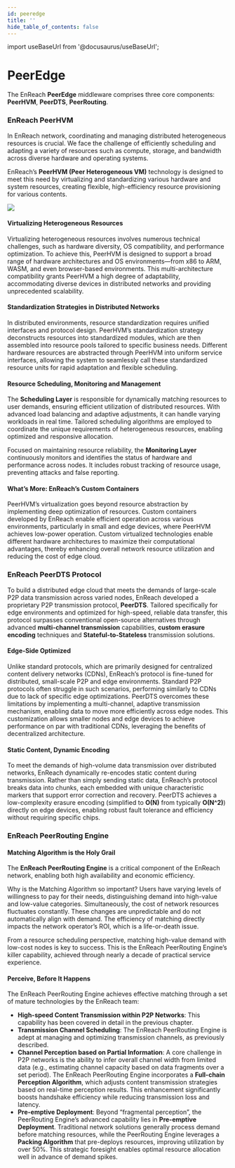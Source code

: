 ```yaml
---
id: peeredge
title: ''
hide_table_of_contents: false
---
```

import useBaseUrl from '@docusaurus/useBaseUrl';

# PeerEdge

The EnReach **PeerEdge** middleware comprises three core components: **PeerHVM**, **PeerDTS**, **PeerRouting**.

### EnReach PeerHVM

In EnReach network, coordinating and managing distributed heterogeneous resources is crucial. We face the challenge of efficiently scheduling and adapting a variety of resources such as compute, storage, and bandwidth across diverse hardware and operating systems.&#x20;

EnReach’s **PeerHVM (Peer Heterogeneous VM)** technology is designed to meet this need by virtualizing and standardizing various hardware and system resources, creating flexible, high-efficiency resource provisioning for various contents.

<div style={{textAlign: 'center'}}>
  <img src={useBaseUrl('/img/technology/hvm.png')} style={{maxWidth: '800'}} />
</div>

#### **Virtualizing Heterogeneous Resources**

Virtualizing heterogeneous resources involves numerous technical challenges, such as hardware diversity, OS compatibility, and performance optimization. To achieve this, PeerHVM is designed to support a broad range of hardware architectures and OS environments—from x86 to ARM, WASM, and even browser-based environments. This multi-architecture compatibility grants PeerHVM a high degree of adaptability, accommodating diverse devices in distributed networks and providing unprecedented scalability.

#### **Standardization Strategies in Distributed Networks**

In distributed environments, resource standardization requires unified interfaces and protocol design. PeerHVM’s standardization strategy deconstructs resources into standardized modules, which are then assembled into resource pools tailored to specific business needs. Different hardware resources are abstracted through PeerHVM into uniform service interfaces, allowing the system to seamlessly call these standardized resource units for rapid adaptation and flexible scheduling.

#### **Resource Scheduling, Monitoring and Management**

The **Scheduling Layer** is responsible for dynamically matching resources to user demands, ensuring efficient utilization of distributed resources. With advanced load balancing and adaptive adjustments, it can handle varying workloads in real time. Tailored scheduling algorithms are employed to coordinate the unique requirements of heterogeneous resources, enabling optimized and responsive allocation.

Focused on maintaining resource reliability, the **Monitoring Layer** continuously monitors and identifies the status of hardware and performance across nodes. It includes robust tracking of resource usage, preventing attacks and false reporting.

#### **What’s More: EnReach’s Custom Containers**

PeerHVM’s virtualization goes beyond resource abstraction by implementing deep optimization of resources. Custom containers developed by EnReach enable efficient operation across various environments, particularly in small and edge devices, where PeerHVM achieves low-power operation. Custom virtualized technologies enable different hardware architectures to maximize their computational advantages, thereby enhancing overall network resource utilization and reducing the cost of edge cloud.

### EnReach PeerDTS Protocol

To build a distributed edge cloud that meets the demands of large-scale P2P data transmission across varied nodes, EnReach developed a proprietary P2P transmission protocol, **PeerDTS**. Tailored specifically for edge environments and optimized for high-speed, reliable data transfer, this protocol surpasses conventional open-source alternatives through advanced **multi-channel transmission** capabilities, **custom erasure encoding** techniques and **Stateful-to-Stateless** transmission solutions.

#### Edge-Side Optimized

Unlike standard protocols, which are primarily designed for centralized content delivery networks (CDNs), EnReach’s protocol is fine-tuned for distributed, small-scale P2P and edge environments. Standard P2P protocols often struggle in such scenarios, performing similarly to CDNs due to lack of specific edge optimizations. PeerDTS overcomes these limitations by implementing a multi-channel, adaptive transmission mechanism, enabling data to move more efficiently across edge nodes. This customization allows smaller nodes and edge devices to achieve performance on par with traditional CDNs, leveraging the benefits of decentralized architecture.

#### Static Content, Dynamic Encoding

To meet the demands of high-volume data transmission over distributed networks, EnReach dynamically re-encodes static content during transmission. Rather than simply sending static data, EnReach’s protocol breaks data into chunks, each embedded with unique characteristic markers that support error correction and recovery. PeerDTS achieves a low-complexity erasure encoding (simplified to **O(N)** from typically **O(N^2)**) directly on edge devices, enabling robust fault tolerance and efficiency without requiring specific chips.

### EnReach PeerRouting Engine

#### Matching Algorithm is the Holy Grail

The **EnReach PeerRouting Engine** is a critical component of the EnReach network, enabling both high availability and economic efficiency.

Why is the Matching Algorithm so important? Users have varying levels of willingness to pay for their needs, distinguishing demand into high-value and low-value categories. Simultaneously, the cost of network resources fluctuates constantly. These changes are unpredictable and do not automatically align with demand. The efficiency of matching directly impacts the network operator’s ROI, which is a life-or-death issue.

From a resource scheduling perspective, matching high-value demand with low-cost nodes is key to success. This is the EnReach PeerRouting Engine’s killer capability, achieved through nearly a decade of practical service experience.

#### Perceive, Before It Happens

The EnReach PeerRouting Engine achieves effective matching through a set of mature technologies by the EnReach team:

* **High-speed Content Transmission within P2P Networks**: This capability has been covered in detail in the previous chapter.
* **Transmission Channel Scheduling**: The EnReach PeerRouting Engine is adept at managing and optimizing transmission channels, as previously described.
* **Channel Perception based on Partial Information**: A core challenge in P2P networks is the ability to infer overall channel width from limited data (e.g., estimating channel capacity based on data fragments over a set period). The EnReach PeerRouting Engine incorporates a **Full-chain Perception Algorithm**, which adjusts content transmission strategies based on real-time perception results. This enhancement significantly boosts handshake efficiency while reducing transmission loss and latency.
* **Pre-emptive Deployment**: Beyond “fragmental perception”, the PeerRouting Engine’s advanced capability lies in **Pre-emptive Deployment**. Traditional network solutions generally process demand before matching resources, while the PeerRouting Engine leverages a **Packing Algorithm** that pre-deploys resources, improving utilization by over 50%. This strategic foresight enables optimal resource allocation well in advance of demand spikes.
